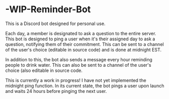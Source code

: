 # -WIP-Reminder-Bot

This is a Discord bot designed for personal use.

Each day, a member is designated to ask a question to the entire server. This bot is designed to ping a user when it's their assigned day to ask a question, notifying them of
their commitment. This can be sent to a channel of the user's choice (editable in source code) and is done at midnight EST.

In addition to this, the bot also sends a message every hour reminding people to drink water. This can also be sent to a channel of the user's choice (also editable in
source code.

This is currently a work in progress! I have not yet implemented the midnight ping function. In its current state, the bot pings a user upon launch and waits 24 hours
before pinging the next user.
